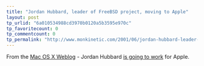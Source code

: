 ```yaml
---
title: "Jordan Hubbard, leader of FreeBSD project, moving to Apple"
layout: post
tp_urlid: "6a010534988cd3970b0120a5b3595e970c"
tp_favoritecount: 0
tp_commentcount: 0
tp_permalink: "http://www.monkinetic.com/2001/06/jordan-hubbard-leader-of-freebsd-project-moving-to-apple.html"
---
```

From the <a href="http://macosx.weblogs.com">Mac OS X Weblog</a> - Jordan Hubbard <a href="http://macosx.weblogs.com/discuss/msgReader$236?mode=day">is going to work</a> for Apple.
